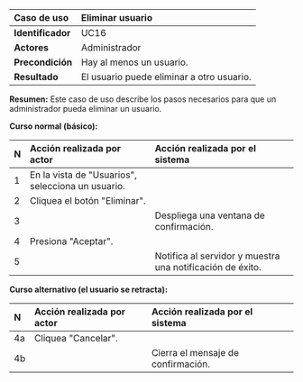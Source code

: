 | **Caso de uso**   | **Eliminar usuario**                      |
| :---------------- | :---------------------------------------- |
| **Identificador** | UC16                                      |
| **Actores**       | Administrador                             |
| **Precondición**  | Hay al menos un usuario.                  |
| **Resultado**     | El usuario puede eliminar a otro usuario. |

**Resumen:**
Este caso de uso describe los pasos necesarios para que un administrador pueda eliminar un usuario.

**Curso normal (básico):**

| **N** | **Acción realizada por actor**                    | **Acción realizada por el sistema**                       |
| :---- | :------------------------------------------------ | :-------------------------------------------------------- |
| 1     | En la vista de "Usuarios", selecciona un usuario. |                                                           |
| 2     | Cliquea el botón "Eliminar".                      |                                                           |
| 3     |                                                   | Despliega una ventana de confirmación.                    |
| 4     | Presiona "Aceptar".                               |                                                           |
| 5     |                                                   | Notifica al servidor y muestra una notificación de éxito. |

**Curso alternativo (el usuario se retracta):**

| **N** | **Acción realizada por actor** | **Acción realizada por el sistema** |
| :---- | :----------------------------- | :---------------------------------- |
| 4a    | Cliquea "Cancelar".            |                                     |
| 4b    |                                | Cierra el mensaje de confirmación.  |
